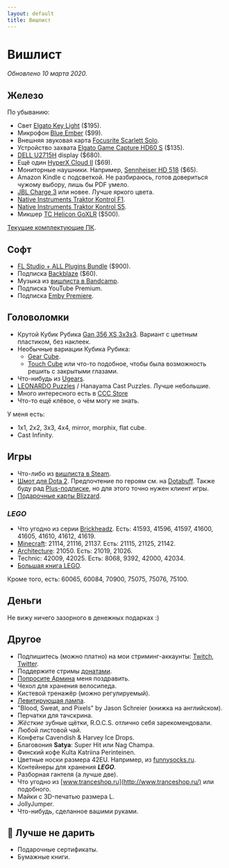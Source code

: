 ```yaml
---
layout: default
title: Вишлист
---
```


# Вишлист

*Обновлено 10 марта 2020.*

## Железо

По убыванию:

* Свет [Elgato Key Light] ($195).
* Микрофон [Blue Ember] ($99).
* Внешняя звуковая карта [Focusrite Scarlett Solo].
* Устройство захвата [Elgato Game Capture HD60 S] ($135).
* [DELL U2715H] display ($680).
* Ещё один [HyperX Cloud II] ($69).
* Мониторные наушники. Например, [Sennheiser HD 518] ($65).
* Amazon Kindle с подсветкой. Не разбираюсь, готов довериться чужому выбору, лишь бы PDF умело.
* [JBL Charge 3] или новее. Лучше яркого цвета.
* [Native Instruments Traktor Kontrol F1].
* [Native Instruments Traktor Kontrol S5].
* Микшер [TC Helicon GoXLR] ($500).

[Текущие комплектующие ПК][pc-config].

[Blue Ember]: https://market.yandex.ru/product/463314132
[Elgato Game Capture HD60 S]: https://www.elgato.com/en/gaming/game-capture-hd60-s
[Elgato Key Light]: https://www.elgato.com/en/gaming/key-light
[TC Helicon GoXLR]: https://www.tc-helicon.com/broadcast
[DELL U2715H]: https://market.yandex.ru/product/11131926
[HyperX Cloud II]: https://market.yandex.ru/product/12241651
[Sennheiser HD 518]: https://market.yandex.ru/product/6516805
[JBL Charge 3]: https://market.yandex.ru/product/13925684
[Native Instruments Traktor Kontrol S5]: http://www.native-instruments.com/en/products/traktor/dj-controllers/traktor-kontrol-s5/
[Native Instruments Traktor Kontrol F1]: http://www.native-instruments.com/en/products/traktor/dj-controllers/traktor-kontrol-f1/
[Focusrite Scarlett Solo]: https://market.yandex.ru/product/508266326
[pc-config]: https://www.rudeshko.com/pc-config

## Софт

* [FL Studio + ALL Plugins Bundle][fl-studio] ($900).
* Подписка [Backblaze][backblaze] ($60).
* Музыка из [вишлиста в Bandcamp][bandcamp-wishlist].
* Подписка YouTube Premium.
* Подписка [Emby Premiere][emby-premiere].

[fl-studio]: https://support.image-line.com/jshop/shop.php
[backblaze]: https://secure.backblaze.com/gift.htm
[bandcamp-wishlist]: https://bandcamp.com/anton-rudeshko/wishlist
[emby-premiere]: https://emby.media/premiere.html

## Головоломки

* Крутой Кубик Рубика [Gan 356 XS 3x3x3](https://cccstore.ru/catalog/kubiki-rubika/gan-356-xs-3x3x3/). Вариант с цветным пластиком, без наклеек.
* Необычные вариации Кубика Рубика:
  * [Gear Cube](http://playlab.ru/toys/mefferts/gear-cube/).
  * [Touch Cube](https://www.rubiks.com/rubik-s-touch-cube.html) или что-то подобное, чтобы была возможность решить с закрытыми глазами.
* Что-нибудь из [Ugears](http://ugears-russia.ru/).
* [LEONARDO Puzzles](http://www.leonardo-puzzles.com/) / Hanayama Cast Puzzles. Лучше небольшие.
* Много интересного есть в [CCC Store](https://cccstore.ru/)
* Что-то ещё клёвое, о чём могу не знать.

У меня есть:

* 1x1, 2x2, 3x3, 4x4, mirror, morphix, flat cube.
* Cast Infinity.

## Игры

* Что-либо из [вишлиста в Steam][steam].
* [Шмот для Dota 2][dota2-store]. Предпочтение по героям см. на [Dotabuff][dotabuff]. Также буду рад [Plus-подписке][dota2-plus], но для этого точно нужен клиент игры.
* [Подарочные карты Blizzard][blizzard-giftcards].

[steam]: http://steamcommunity.com/id/Tesla404/wishlist
[dota2-store]: http://www.dota2.com/store/
[dotabuff]: https://www.dotabuff.com/players/55714886
[dota2-plus]: https://www.dota2.com/plus
[blizzard-giftcards]: https://giftcards.blizzard.com/

### *LEGO*

* Что угодно из серии [Brickheadz][lego-brickheadz]. Есть: 41593, 41596, 41597, 41600, 41605, 41610, 41612, 41619.
* [Minecraft][lego-minecraft]: 21114, 21116, 21137. Есть: 21115, 21125, 21142.
* [Architecture][lego-architecture]: 21050. Есть: 21019, 21026.
* Technic: 42009, 42025. Есть: 8068, 9392, 42000, 42034.
* [Большая книга LEGO][lego-big].

Кроме того, есть: 60065, 60084, 70900, 75075, 75076, 75100.

[lego-architecture]: https://shop.lego.com/en-US/Architecture-ByTheme
[lego-big]: http://www.mann-ivanov-ferber.ru/books/paperbook/unofficial-lego-builders-guide/
[lego-brickheadz]: https://shop.lego.com/en-US/Brickheadz-sets
[lego-minecraft]: https://shop.lego.com/en-US/Minecraft-ByTheme

## Деньги

Не вижу ничего зазорного в денежных подарках :)

## Другое

* Подпишитесь (можно платно) на мои стриминг-аккаунты: [Twitch](https://www.twitch.tv/rudeshko_plays), [Twitter](https://twitter.com/rudeshko_plays).
* Поддержите стримы [донатами](https://donate.stream/rudeshko_plays).
* [Попросите Армина](mailto:armin@astateoftrance.com) меня поздравить.
* Чехол для хранения велосипеда.
* Кистевой тренажёр (можно регулируемый).
* [Левитирующая лампа](https://www.levitera.ru/product/levitiruyuschiy-svetilnik-cosmic-temnyy).
* "Blood, Sweat, and Pixels" by Jason Schreier (книжка на английском).
* Перчатки для тачскрина.
* _Жёсткие_ зубные щётки, R.O.C.S. отлично себя зарекомендовали.
* Любой листовой чай.
* Конфеты Cavendish & Harvey Ice Drops.
* Благовония **Satya**: Super Hit или Nag Champa.
* Финский кофе Kulta Katriina Perinteinen.
* Цветные носки размера 42EU. Например, из [funnysocks.ru](https://funnysocks.ru/).
* Контейнеры для хранения ***LEGO***.
* Разборная гантеля (а лучше две).
* Что угодно из [www.tranceshop.ru](http://www.tranceshop.ru/) или подобного.
* Майки с 3D-печатью размера L.
* JollyJumper.
* Что-нибудь, сделанное вашими руками.

## 🚫 Лучше не дарить

* Подарочные сертификаты.
* Бумажные книги.
